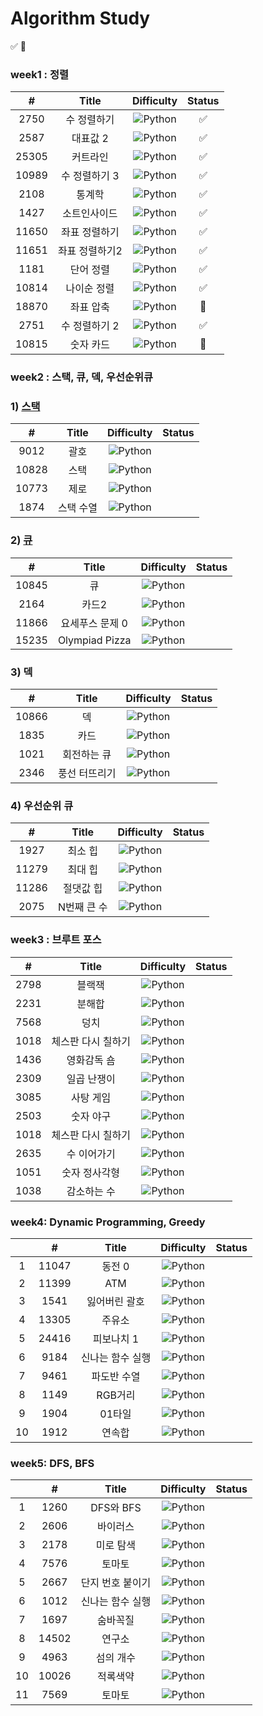 # Algorithm Study
✅ 👀
### week1 : 정렬

|   #   |     Title      |                               Difficulty                               | Status |
| :---: | :------------: | :--------------------------------------------------------------------: |:------:|
| 2750  |  수 정렬하기   | ![Python](https://img.shields.io/badge/BRONZE%20II-CD7F32?style=flat)  |   ✅    |
| 2587  |    대표값 2    | ![Python](https://img.shields.io/badge/BRONZE%20II-CD7F32?style=flat)  |   ✅    |
| 25305 |    커트라인    | ![Python](https://img.shields.io/badge/BRONZE%20II-CD7F32?style=flat)  |   ✅    |
| 10989 | 수 정렬하기 3  |  ![Python](https://img.shields.io/badge/BRONZE%20I-CD7F32?style=flat)  |   ✅    |
| 2108  |     통계학     | ![Python](https://img.shields.io/badge/SILVER%20III-A3A3A3?style=flat) |   ✅    |
| 1427  |  소트인사이드  |  ![Python](https://img.shields.io/badge/SILVER%20V-A3A3A3?style=flat)  |   ✅    |
| 11650 | 좌표 정렬하기  |  ![Python](https://img.shields.io/badge/SILVER%20V-A3A3A3?style=flat)  |   ✅    |
| 11651 | 좌표 정렬하기2 |  ![Python](https://img.shields.io/badge/SILVER%20V-A3A3A3?style=flat)  |   ✅    |
| 1181  |   단어 정렬    |  ![Python](https://img.shields.io/badge/SILVER%20V-A3A3A3?style=flat)  |   ✅    |
| 10814 |  나이순 정렬   |  ![Python](https://img.shields.io/badge/SILVER%20V-A3A3A3?style=flat)  |   ✅    |
| 18870 |   좌표 압축    | ![Python](https://img.shields.io/badge/SILVER%20II-A3A3A3?style=flat)  |   👀   |
| 2751  | 수 정렬하기 2  |  ![Python](https://img.shields.io/badge/SILVER%20V-A3A3A3?style=flat)  |   ✅    |
| 10815 |   숫자 카드    |  ![Python](https://img.shields.io/badge/SILVER%20V-A3A3A3?style=flat)  |   👀   |

### week2 : 스택, 큐, 덱, 우선순위큐

### 1) [스택]()

|   #   |   Title   |                               Difficulty                               | Status |
| :---: | :-------: | :--------------------------------------------------------------------: |:------:|
| 9012  |   괄호    | ![Python](https://img.shields.io/badge/SILVER%20IV-A3A3A3?style=flat)  |        |
| 10828 |   스택    | ![Python](https://img.shields.io/badge/SILVER%20IV-A3A3A3?style=flat)  |        |
| 10773 |   제로    | ![Python](https://img.shields.io/badge/SILVER%20IV-A3A3A3?style=flat)  |        |
| 1874  | 스택 수열 | ![Python](https://img.shields.io/badge/SILVER%20III-A3A3A3?style=flat) |      |

### 2) [큐]()

|   #   |      Title      |                              Difficulty                               | Status |
| :---: | :-------------: | :-------------------------------------------------------------------: |:----:|
| 10845 |       큐        | ![Python](https://img.shields.io/badge/SILVER%20IV-A3A3A3?style=flat) |      |
| 2164  |      카드2      | ![Python](https://img.shields.io/badge/SILVER%20IV-A3A3A3?style=flat) |      |
| 11866 | 요세푸스 문제 0 | ![Python](https://img.shields.io/badge/SILVER%20V-A3A3A3?style=flat)  |      |
| 15235 | Olympiad Pizza  | ![Python](https://img.shields.io/badge/SILVER%20V-A3A3A3?style=flat)  |      |

### 3) 덱

|   #   |     Title     |                               Difficulty                               | Status |
| :---: | :-----------: | :--------------------------------------------------------------------: | :----: |
| 10866 |      덱       | ![Python](https://img.shields.io/badge/SILVER%20IV-A3A3A3?style=flat)  |     |
| 1835  |     카드      | ![Python](https://img.shields.io/badge/SILVER%20IV-A3A3A3?style=flat)  |      |
| 1021  |  회전하는 큐  | ![Python](https://img.shields.io/badge/SILVER%20IV-A3A3A3?style=flat)  |    |
| 2346  | 풍선 터뜨리기 | ![Python](https://img.shields.io/badge/SILVER%20III-A3A3A3?style=flat) |      |

### 4) 우선순위 큐

|   #   |    Title    |                              Difficulty                               | Status |
| :---: | :---------: | :-------------------------------------------------------------------: | :----: |
| 1927  |   최소 힙   | ![Python](https://img.shields.io/badge/SILVER%20II-A3A3A3?style=flat) |     |
| 11279 |   최대 힙   | ![Python](https://img.shields.io/badge/SILVER%20II-A3A3A3?style=flat) |      |
| 11286 |  절댓값 힙  | ![Python](https://img.shields.io/badge/SILVER%20I-A3A3A3?style=flat)  |     |
| 2075  | N번째 큰 수 | ![Python](https://img.shields.io/badge/SILVER%20II-A3A3A3?style=flat) |      |

### week3 : 브루트 포스

|  #   |       Title        |                               Difficulty                               | Status |
| :--: | :----------------: | :--------------------------------------------------------------------: | :----: |
| 2798 |       블랙잭       | ![Python](https://img.shields.io/badge/BRONZE%20II-CD7F32?style=flat)  |      |
| 2231 |       분해합       | ![Python](https://img.shields.io/badge/BRONZE%20II-CD7F32?style=flat)  |   |
| 7568 |        덩치        |  ![Python](https://img.shields.io/badge/SILVER%20V-A3A3A3?style=flat)  |   |
| 1018 | 체스판 다시 칠하기 | ![Python](https://img.shields.io/badge/SILVER%20IV-A3A3A3?style=flat)  |   |
| 1436 |    영화감독 숌     |  ![Python](https://img.shields.io/badge/SILVER%20V-A3A3A3?style=flat)  |   |
| 2309 |    일곱 난쟁이     |  ![Python](https://img.shields.io/badge/BRONZE%20I-CD7F32?style=flat)  |   |
| 3085 |     사탕 게임      | ![Python](https://img.shields.io/badge/SILVER%20III-A3A3A3?style=flat) ||
| 2503 |     숫자 야구      | ![Python](https://img.shields.io/badge/SILVER%20III-A3A3A3?style=flat) ||
| 1018 | 체스판 다시 칠하기 | ![Python](https://img.shields.io/badge/SILVER%20IV-A3A3A3?style=flat)  |   |
| 2635 |    수 이어가기     |  ![Python](https://img.shields.io/badge/SILVER%20V-A3A3A3?style=flat)  |   |
| 1051 |   숫자 정사각형    | ![Python](https://img.shields.io/badge/SILVER%20IV-A3A3A3?style=flat)  |   |
| 1038 |    감소하는 수     |   ![Python](https://img.shields.io/badge/GOLD%20V-D5A11E?style=flat)   ||

### week4: Dynamic Programming, Greedy

| |   #   |     Title      |                               Difficulty                               | Status |
|:---:| :---: | :------------: | :--------------------------------------------------------------------: |:-----:|
|1|11047|동전 0|![Python](https://img.shields.io/badge/SILVER%20IV-A3A3A3?style=flat) |       |
|2|11399|ATM|![Python](https://img.shields.io/badge/SILVER%20IV-A3A3A3?style=flat) |       |
|3|1541|잃어버린 괄호|![Python](https://img.shields.io/badge/SILVER%20II-A3A3A3?style=flat) |     |
|4|13305|주유소|![Python](https://img.shields.io/badge/SILVER%20III-A3A3A3?style=flat) |     |
|5|24416|피보나치 1|![Python](https://img.shields.io/badge/BRONZE%20I-CD7F32?style=flat) |      |
|6|9184|신나는 함수 실행|![Python](https://img.shields.io/badge/SILVER%20II-A3A3A3?style=flat) |     |
|7|9461|파도반 수열|![Python](https://img.shields.io/badge/SILVER%20III-A3A3A3?style=flat) |     |
|8|1149|RGB거리|![Python](https://img.shields.io/badge/SILVER%20I-A3A3A3?style=flat) |     |
|9|1904|01타일|![Python](https://img.shields.io/badge/SILVER%20III-A3A3A3?style=flat) |    |
|10|1912|연속합|![Python](https://img.shields.io/badge/SILVER%20II-A3A3A3?style=flat) |     |

### week5: DFS, BFS

| |   #   |     Title      |                               Difficulty                               | Status |
|:---:| :---: | :------------: | :--------------------------------------------------------------------: | :----: |
|1|1260|DFS와 BFS|![Python](https://img.shields.io/badge/SILVER%20II-A3A3A3?style=flat) 
|2|2606|바이러스|![Python](https://img.shields.io/badge/SILVER%20III-A3A3A3?style=flat) 
|3|2178|미로 탐색|![Python](https://img.shields.io/badge/SILVER%20I-A3A3A3?style=flat) 
|4|7576|토마토|![Python](https://img.shields.io/badge/GOLD%20V-D5A11E?style=flat) 
|5|2667|단지 번호 붙이기|![Python](https://img.shields.io/badge/SILVER%20I-A3A3A3?style=flat) 
|6|1012|신나는 함수 실행|![Python](https://img.shields.io/badge/SILVER%20II-A3A3A3?style=flat) 
|7|1697|숨바꼭질|![Python](https://img.shields.io/badge/SILVER%20I-A3A3A3?style=flat) 
|8|14502|연구소|![Python](https://img.shields.io/badge/GOLD%20IV-D5A11E?style=flat) 
|9|4963|섬의 개수|![Python](https://img.shields.io/badge/SILVER%20II-A3A3A3?style=flat) 
|10|10026|적록색약|![Python](https://img.shields.io/badge/GOLD%20V-D5A11E?style=flat) 
|11|7569|토마토|![Python](https://img.shields.io/badge/GOLD%20V-D5A11E?style=flat) 


<!--
금: #D5A11E
은: #A3A3A3
동: #CD7F32
I	11
2	II
3	III
4	IV
5	V
-->
